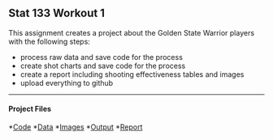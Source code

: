 ## Stat 133 Workout 1

This assignment creates a project about the Golden State Warrior players with the following steps:

* process raw data and save code for the process
* create shot charts and save code for the process
* create a report including shooting effectiveness tables and images
* upload everything to github

-----

#### Project Files

*[Code](code)
*[Data](data)
*[Images](images)
*[Output](output)
*[Report](report)

